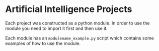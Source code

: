 # Artificial Intelligence Projects

Each project was constructed as a python module. In order to use the module
you need to import it first and then use it.

Each module has an `modulename_example.py` script which contains some examples of how
to use the module.